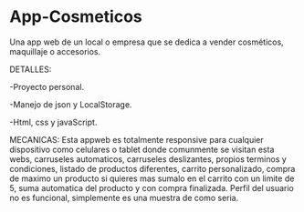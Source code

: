 # App-Cosmeticos
Una app web de un local o empresa que se dedica a vender cosméticos, maquillaje o accesorios.

DETALLES: 

-Proyecto personal.

-Manejo de json y LocalStorage.

-Html, css y javaScript.

MECANICAS:
Esta appweb es totalmente responsive para cualquier dispositivo como celulares o tablet donde comunmente se visitan esta webs, carruseles automaticos, carruseles deslizantes, propios terminos y condiciones, listado de productos diferentes, carrito personalizado, compra de maximo un producto si quieres mas sumalo en el carrito con un limite de 5, suma automatica del producto y con compra finalizada. Perfil del usuario no es funcional, simplemente es una muestra de como seria.
